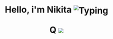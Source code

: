<h1 align="center">Hello, i'm Nikita</a> 
<img align="center" src="https://readme-typing-svg.herokuapp.com?font=Fira+Code&weight=600&size=24&pause=1000&color=FFFFFF&center=true&vCenter=true&width=435&lines=Frontend+developer" alt="Typing" />

<picture>Q
    <source
      srcset="https://github-readme-stats.vercel.app/api?username=saving718&show_icons=true&theme=dark"
      media="(prefers-color-scheme: dark)"
    />
    <source
      srcset="https://github-readme-stats.vercel.app/api?username=saving718show_icons=true"
      media="(prefers-color-scheme: light), (prefers-color-scheme: no-preference)"
    />
    <img src="https://github-readme-stats.vercel.app/api?username=saving718&show_icons=true" />
</picture>
